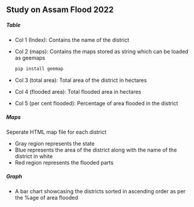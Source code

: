 ## Study on Assam Flood 2022



##### Table

- Col 1 (Index): Contains the name of the district
- Col 2 (maps): Contains the maps stored as string which can be loaded as geemaps 

  ```python
  pip install geemap
  ```
 - Col 3 (total area): Total area of the district in hectares
 - Col 4 (flooded area): Total flooded area in hectares
 - Col 5 (per cent flooded): Percentage of area flooded in the district
 
 
 ##### Maps
 
 Seperate HTML map file for each district
 
 - Gray region represents the state
 - Blue represents the area of the district along with the name of the district in white
 - Red region represents the flooded parts
 
 ##### Graph
 - A bar chart showcasing the districts sorted in ascending order as per the %age of area flooded
